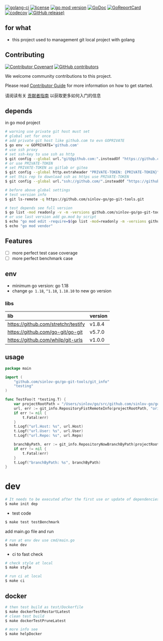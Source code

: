 [![golang-ci](https://github.com/sinlov-go/go-git-tools/actions/workflows/golang-ci.yml/badge.svg)](https://github.com/sinlov-go/go-git-tools/actions/workflows/golang-ci.yml)
[![license](https://img.shields.io/github/license/sinlov-go/go-git-tools)](https://github.com/sinlov-go/go-git-tools)
[![go mod version](https://img.shields.io/github/go-mod/go-version/sinlov-go/go-git-tools?label=go.mod)](https://github.com/sinlov-go/go-git-tools)
[![GoDoc](https://godoc.org/github.com/sinlov-go/go-git-tools?status.png)](https://godoc.org/github.com/sinlov-go/go-git-tools/)
[![GoReportCard](https://goreportcard.com/badge/github.com/sinlov-go/go-git-tools)](https://goreportcard.com/report/github.com/sinlov-go/go-git-tools)
[![codecov](https://codecov.io/gh/sinlov-go/go-git-tools/branch/main/graph/badge.svg)](https://codecov.io/gh/sinlov-go/go-git-tools)
[![GitHub release)](https://img.shields.io/github/v/release/sinlov-go/go-git-tools)](https://github.com/sinlov-go/go-git-tools/releases)

## for what

- this project used to management git local project with golang

## Contributing

[![Contributor Covenant](https://img.shields.io/badge/contributor%20covenant-v1.4-ff69b4.svg)](.github/CONTRIBUTING_DOC/CODE_OF_CONDUCT.md)
[![GitHub contributors](https://img.shields.io/github/contributors/sinlov-go/go-git-tools)](https://github.com/sinlov-go/go-git-tools/graphs/contributors)

We welcome community contributions to this project.

Please read [Contributor Guide](.github/CONTRIBUTING_DOC/CONTRIBUTING.md) for more information on how to get started.

请阅读有关 [贡献者指南](.github/CONTRIBUTING_DOC/zh-CN/CONTRIBUTING.md) 以获取更多如何入门的信息

## depends

in go mod project

```bash
# warning use private git host must set
# global set for once
# add private git host like github.com to evn GOPRIVATE
$ go env -w GOPRIVATE='github.com'
# use ssh proxy
# set ssh-key to use ssh as http
$ git config --global url."git@github.com:".insteadOf "https://github.com/"
# or use PRIVATE-TOKEN
# set PRIVATE-TOKEN as gitlab or gitea
$ git config --global http.extraheader "PRIVATE-TOKEN: {PRIVATE-TOKEN}"
# set this rep to download ssh as https use PRIVATE-TOKEN
$ git config --global url."ssh://github.com/".insteadOf "https://github.com/"

# before above global settings
# test version info
$ git ls-remote -q https://github.com/sinlov-go/go-git-tools.git

# test depends see full version
$ go list -mod readonly -v -m -versions github.com/sinlov-go/go-git-tools
# or use last version add go.mod by script
$ echo "go mod edit -require=$(go list -mod=readonly -m -versions github.com/sinlov-go/go-git-tools | awk '{print $1 "@" $NF}')"
$ echo "go mod vendor"
```

## Features

- [ ] more perfect test case coverage
- [ ] more perfect benchmark case

## env

- minimum go version: go 1.18
- change `go 1.18`, `^1.18`, `1.18.10` to new go version

### libs

| lib                                 | version |
|:------------------------------------|:--------|
| https://github.com/stretchr/testify | v1.8.4  |
| https://github.com/go-git/go-git    | v5.7.0  |
| https://github.com/whilp/git-urls   | v1.0.0  |

## usage

```go
package main

import (
	"github.com/sinlov-go/go-git-tools/git_info"
	"testing"
)

func TestFoo(t *testing.T) {
	var projectRootPath = "/Users/sinlov/go/src/github.com/sinlov-go/go-git-tools"
	url, err := git_info.RepositoryFistRemoteInfo(projectRootPath, "origin")
	if err != nil {
		t.Fatal(err)
	}
	t.Logf("url.Host: %s", url.Host)
	t.Logf("url.User: %s", url.User)
	t.Logf("url.Repo: %s", url.Repo)

	branchByPath, err := git_info.RepositoryNowBranchByPath(projectRootPath)
	if err != nil {
		t.Fatal(err)
	}
	t.Logf("branchByPath: %s", branchByPath)
}

```

# dev

```bash
# It needs to be executed after the first use or update of dependencies.
$ make init dep
```

- test code

```bash
$ make test testBenchmark
```

add main.go file and run

```bash
# run at env dev use cmd/main.go
$ make dev
```

- ci to fast check

```bash
# check style at local
$ make style

# run ci at local
$ make ci
```

## docker

```bash
# then test build as test/Dockerfile
$ make dockerTestRestartLatest
# clean test build
$ make dockerTestPruneLatest

# more info see
$ make helpDocker
```
